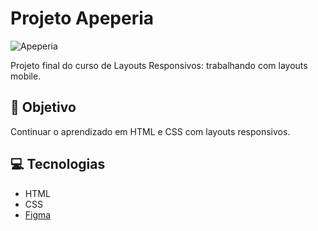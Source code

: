 # Projeto Apeperia
![Apeperia](https://user-images.githubusercontent.com/75275451/174455659-03be3551-5c7c-4c05-9987-806764d7bcda.png)

Projeto final do curso de Layouts Responsivos: trabalhando com layouts mobile.

## :dart: Objetivo

Continuar o aprendizado em HTML e CSS com layouts responsivos.

## :computer: Tecnologias 

* HTML
* CSS
* [Figma](https://www.figma.com/file/FidBn9f7BoBCoEs19EzbUD/Apeperia-Mobile-First?node-id=0%3A1)
